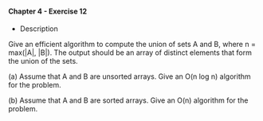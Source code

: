 #### Chapter 4 - Exercise 12
* Description

Give an efficient algorithm to compute the union of sets A and B, where
n = max(|A|, |B|). The output should be an array of distinct elements that form
the union of the sets.

(a) Assume that A and B are unsorted arrays. Give an O(n log n) algorithm
for the problem.

(b) Assume that A and B are sorted arrays. Give an O(n) algorithm for the
problem.
